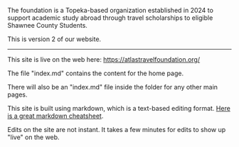 The foundation is a Topeka-based organization established in 2024 to support academic study abroad through travel scholarships to eligible Shawnee County Students.

This is version 2 of our website. 

------

This site is live on the web here: https://atlastravelfoundation.org/

The file "index.md" contains the content for the home page.

There will also be an "index.md" file inside the folder for any other main pages.

This site is built using markdown, which is a text-based editing format. [Here is a great markdown cheatsheet](https://github.com/adam-p/markdown-here/wiki/markdown-cheatsheet).

Edits on the site are not instant. It takes a few minutes for edits to show up "live" on the web.

